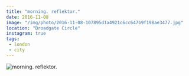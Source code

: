 ```yaml
---
title: "morning. reflektor."
date: 2016-11-08
image: "/img/photo/2016-11-08-107895d1a4921c6cc647b9f198ae3477.jpg"
location: "Broadgate Circle"
instagram: true
tags:
 - london
 - city
---
```


![morning. reflektor.](/img/photo/2016-11-08-107895d1a4921c6cc647b9f198ae3477.jpg)
